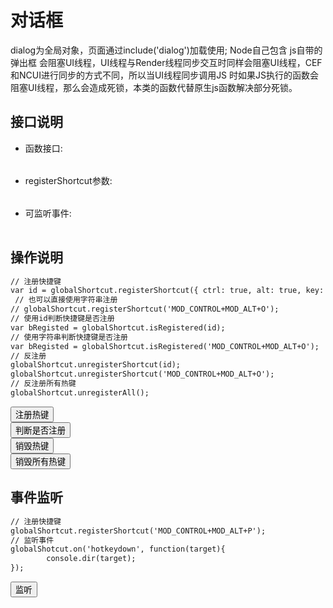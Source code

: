 ﻿# 对话框
  dialog为全局对象，页面通过include('dialog')加载使用;  Node自己包含
  js自带的弹出框 会阻塞UI线程，UI线程与Render线程同步交互时同样会阻塞UI线程，CEF和NCUI进行同步的方式不同，所以当UI线程同步调用JS
  时如果JS执行的函数会阻塞UI线程，那么会造成死锁，本类的函数代替原生js函数解决部分死锁。
  <link rel="stylesheet" type="text/css" href="docs/css/common.css" />
  <script src="docs/js/string.js" type="text/javascript" charset="utf-8"></script>
  <script src="docs/js/template.js" type="text/javascript" charset="utf-8"></script>
  <script src="docs/js/globalShortcut.js" type="text/javascript" charset="utf-8"></script>
  
## 接口说明
<ul><li class="param">函数接口:</li></ul>

<table id="method" class="table" >
</table>
 
 
<ul><li class="param">registerShortcut参数:</li></ul>

<table id="settings" class="table">
</table>

<ul><li class="param">可监听事件:</li></ul>

<table id="eventSettings" class="table">
</table>
  
  
## 操作说明

```html
// 注册快捷键
var id = globalShortcut.registerShortcut({ ctrl: true, alt: true, key: 'O', action: 'toggleVisible' });
 // 也可以直接使用字符串注册
// globalShortcut.registerShortcut('MOD_CONTROL+MOD_ALT+O');
// 使用id判断快捷键是否注册
var bRegisted = globalShortcut.isRegistered(id);
// 使用字符串判断快捷键是否注册
var bRegisted = globalShortcut.isRegistered('MOD_CONTROL+MOD_ALT+O');
// 反注册
globalShortcut.unregisterShortcut(id);
globalShortcut.unregisterShortcut('MOD_CONTROL+MOD_ALT+O');
// 反注册所有热键
globalShortcut.unregisterAll(); 
```

<div class="row">
		<div class="col-xs-3">
			<button class ="btn btn-outline-primary btn-block" id="registerShortcut">注册热键</button>
		</div>
		<div class="col-xs-3">
			<button class ="btn btn-outline-primary btn-block" id="isRegistered">判断是否注册</button>
		</div>
		<div class="col-xs-3">
			<button class ="btn btn-outline-primary btn-block" id="unregisterShortcut">销毁热键</button>
		</div>
		<div class="col-xs-3">
			<button class ="btn btn-outline-primary btn-block" id="unregisterAll">销毁所有热键</button>
		</div>
</div> 

## 事件监听
```html
// 注册快捷键
globalShortcut.registerShortcut('MOD_CONTROL+MOD_ALT+P');
// 监听事件
globalShotcut.on('hotkeydown', function(target){
		console.dir(target);
});
```
<div class="row">
		<div class="col-xs-3">
			<button class ="btn btn-outline-primary btn-block" id="registerShortcutForEvent">监听</button>
		</div>
</div> 
